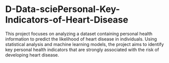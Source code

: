 # D-Data-sciePersonal-Key-Indicators-of-Heart-Disease
This project focuses on analyzing a dataset containing personal health information to predict the likelihood of heart disease in individuals. Using statistical analysis and machine learning models, the project aims to identify key personal health indicators that are strongly associated with the risk of developing heart disease.
